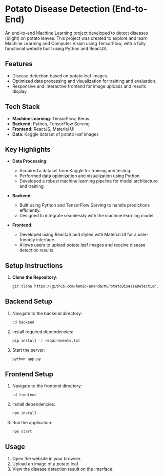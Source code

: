 # Potato Disease Detection (End-to-End)

An end-to-end Machine Learning project developed to detect diseases (blight) on potato leaves. This project was created to explore and learn Machine Learning and Computer Vision using TensorFlow, with a fully functional website built using Python and ReactJS.

## Features

- Disease detection based on potato leaf images.
- Optimized data processing and visualization for training and evaluation.
- Responsive and interactive frontend for image uploads and results display.

## Tech Stack

- **Machine Learning**: TensorFlow, Keras
- **Backend**: Python, TensorFlow Serving
- **Frontend**: ReactJS, Material UI
- **Data**: Kaggle dataset of potato leaf images

## Key Highlights

- **Data Processing**:
  - Acquired a dataset from Kaggle for training and testing.
  - Performed data optimization and visualization using Python.
  - Developed a robust machine learning pipeline for model architecture and training.
  
- **Backend**:
  - Built using Python and TensorFlow Serving to handle predictions efficiently.
  - Designed to integrate seamlessly with the machine learning model.

- **Frontend**:
  - Developed using ReactJS and styled with Material UI for a user-friendly interface.
  - Allows users to upload potato leaf images and receive disease detection results.

## Setup Instructions

1. **Clone the Repository**:
   ```bash
   git clone https://github.com/hamid-ananda/MLPotatoDiseaseDetection.git

## Backend Setup

1. Navigate to the backend directory:
   ```bash
   cd backend
   ```
2. Install required dependencies:
   ```bash
   pip install -r requirements.txt
   ```
3. Start the server:
   ```bash
   python app.py
   ```

## Frontend Setup

1. Navigate to the frontend directory:
   ```bash
   cd frontend
   ```
2. Install dependencies:
   ```bash
   npm install
   ```
3. Run the application:
   ```bash
   npm start
   ```

## Usage

1. Open the website in your browser.
2. Upload an image of a potato leaf.
3. View the disease detection result on the interface.


